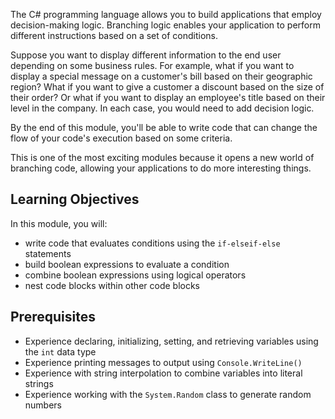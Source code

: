 The C# programming language allows you to build applications that employ decision-making logic.  Branching logic enables your application to perform different instructions based on a set of conditions.

Suppose you want to display different information to the end user depending on some business rules.  For example, what if you want to display a special message on a customer's bill based on their geographic region?  What if you want to give a customer a discount based on the size of their order?  Or what if you want to display an employee's title based on their level in the company.  In each case, you would need to add decision logic.

By the end of this module, you'll be able to write code that can change the flow of your code's execution based on some criteria.

This is one of the most exciting modules because it opens a new world of branching code, allowing your applications to do more interesting things.

## Learning Objectives

In this module, you will:

- write code that evaluates conditions using the `if-elseif-else` statements
- build boolean expressions to evaluate a condition
- combine boolean expressions using logical operators
- nest code blocks within other code blocks

## Prerequisites

- Experience declaring, initializing, setting, and retrieving variables using the `int` data type
- Experience printing messages to output using `Console.WriteLine()`
- Experience with string interpolation to combine variables into literal strings
- Experience working with the `System.Random` class to generate random numbers




